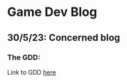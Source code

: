 # Game Dev Blog 

## 30/5/23: Concerned blog

### The GDD:

Link to GDD [here](https://docs.google.com/document/d/1dmmUUaCww0yY6vFydx2F6wGUJ5Gz2OalXfTLx-BEOhE/edit?usp=sharing)
